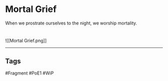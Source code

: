 # Mortal Grief
When we prostrate ourselves to the night, we worship mortality.

#
![[Mortal Grief.png]]

---
## Tags
#Fragment
#PoE1 
#WiP 